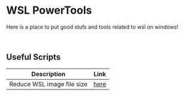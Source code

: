 # WSL PowerTools
Here is a place to put good stufs and tools related to wsl on windows!

<br>

## Useful Scripts
|Description|Link|
| --- | --- |
| Reduce WSL image file size | [here](https://github.com/rodrigoramosrs/wsl-powertools/blob/main/scripts/shrink-wsl-vhdx-size.ps1)  |

